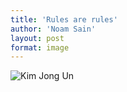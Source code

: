```yaml
---
title: 'Rules are rules'
author: 'Noam Sain'
layout: post
format: image
---
```


![Kim Jong Un](/_assets/img/2013/04/kim-jong-un.jpg)